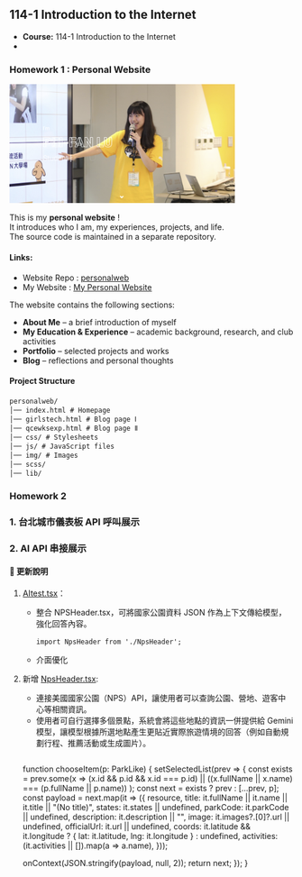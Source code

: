 ## 114-1 Introduction to the Internet

- **Course:** 114-1 Introduction to the Internet
- 
### Homework 1 : Personal Website

<img src="/img/hw1.png" width="400"/>

This is my **personal website** !<br>
It introduces who I am, my experiences, projects, and life. <br>
The source code is maintained in a separate repository.

#### Links:
- Website Repo : [personalweb](https://github.com/PhoebeLu1011/personalweb)  
- My Website : [My Personal Website](https://phoebelu1011.github.io/personalweb/)

The website contains the following sections:
- **About Me** – a brief introduction of myself  
- **My Education & Experience** – academic background, research, and club activities  
- **Portfolio** – selected projects and works  
- **Blog** – reflections and personal thoughts
  
#### Project Structure  
```
personalweb/
│── index.html # Homepage
│── girlstech.html # Blog page Ⅰ
│── qcewksexp.html # Blog page Ⅱ
│── css/ # Stylesheets
│── js/ # JavaScript files
│── img/ # Images
│── scss/ 
│── lib/ 
```
### Homework 2 
### 1. 台北城市儀表板 API 呼叫展示
### 2. AI API 串接展示
#### 📄 更新說明
1. [AItest.tsx](https://github.com/PhoebeLu1011/1141-IntroductionToTheInternet/blob/main/HW2/AItest.tsx)：
   - 整合 NPSHeader.tsx，可將國家公園資料 JSON 作為上下文傳給模型，強化回答內容。
     ```tsx
     import NpsHeader from './NpsHeader';
     ```
   - 介面優化
2. 新增 [NpsHeader.tsx](https://github.com/PhoebeLu1011/1141-IntroductionToTheInternet/blob/main/HW2/NpsHeader.tsx):
   - 連接美國國家公園（NPS）API，讓使用者可以查詢公園、營地、遊客中心等相關資訊。
   - 使用者可自行選擇多個景點，系統會將這些地點的資訊一併提供給 Gemini 模型，讓模型根據所選地點產生更貼近實際旅遊情境的回答（例如自動規劃行程、推薦活動或生成圖片）。
     ```tsx
    function chooseItem(p: ParkLike) {
    setSelectedList(prev => {
      const exists = prev.some(x =>
        (x.id && p.id && x.id === p.id) ||
        ((x.fullName || x.name) === (p.fullName || p.name))
      );
      const next = exists ? prev : [...prev, p];
      const payload = next.map(it => ({
        resource,
        title: it.fullName || it.name || it.title || "(No title)",
        states: it.states || undefined,
        parkCode: it.parkCode || undefined,
        description: it.description || "",
        image: it.images?.[0]?.url || undefined,
        officialUrl: it.url || undefined,
        coords: it.latitude && it.longitude ? { lat: it.latitude, lng: it.longitude } : undefined,
        activities: (it.activities || []).map(a => a.name),
      }));

      onContext(JSON.stringify(payload, null, 2));
      return next;
    });
  }
     ```

  
